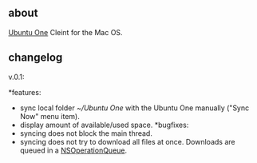 about
--------
[Ubuntu One](http://one.ubuntu.com/) Cleint for the Mac OS.

changelog
--------
v.0.1:

*features:
 * sync local folder _~/Ubuntu One_ with the Ubuntu One manually ("Sync Now" menu item).
 * display amount of available/used space.
*bugfixes:
 * syncing does not block the main thread.
 * syncing does not try to download all files at once. Downloads are queued in a [NSOperationQueue](http://developer.apple.com/library/mac/#documentation/Cocoa/Reference/NSOperationQueue_class/Reference/Reference.html).
